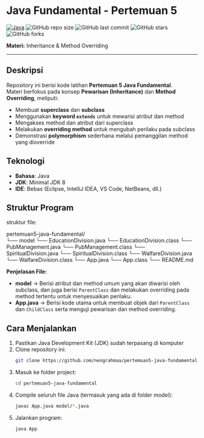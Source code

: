 # Java Fundamental - Pertemuan 5  

[![Java](https://img.shields.io/badge/Java-ED8B00?style=for-the-badge&logo=openjdk&logoColor=white)](https://www.java.com/)
![GitHub repo size](https://img.shields.io/github/repo-size/nengrahmaa/pertemuan5-java-fundamental?style=for-the-badge)
![GitHub last commit](https://img.shields.io/github/last-commit/nengrahmaa/pertemuan5-java-fundamental?style=for-the-badge)
![GitHub stars](https://img.shields.io/github/stars/nengrahmaa/pertemuan5-java-fundamental?style=for-the-badge)
![GitHub forks](https://img.shields.io/github/forks/nengrahmaa/pertemuan5-java-fundamental?style=for-the-badge)

**Materi:** Inheritance & Method Overriding  

---

## Deskripsi  
Repository ini berisi kode latihan **Pertemuan 5 Java Fundamental**.  
Materi berfokus pada konsep **Pewarisan (Inheritance)** dan **Method Overriding**, meliputi:  

- Membuat **superclass** dan **subclass**
- Menggunakan **keyword `extends`** untuk mewarisi atribut dan method
- Mengakses method dan atribut dari superclass
- Melakukan **overriding method** untuk mengubah perilaku pada subclass
- Demonstrasi **polymorphism** sederhana melalui pemanggilan method yang dioverride

## Teknologi  
- **Bahasa**: Java  
- **JDK**: Minimal JDK 8  
- **IDE**: Bebas (Eclipse, IntelliJ IDEA, VS Code, NetBeans, dll.)  

## Struktur Program  
struktur file:  

pertemuan5-java-fundamental/  
└── model
	└── EducationDivision.java 
	└── EducationDivision.class
	└── PubManagement.java 
	└── PubManagement.class
	└── SpiritualDivision.java 
	└── SpiritualDivision.class
	└── WalfareDivision.java 
	└── WalfareDivision.class
└── App.java 
└── App.class
└── README.md 


**Penjelasan File:**  
- **model** → Berisi atribut dan method umum yang akan diwarisi oleh subclass, dan juga berisi `ParentClass` dan melakukan overriding pada method tertentu untuk menyesuaikan perilaku.  
- **App.java** → Berisi kode utama untuk membuat objek dari `ParentClass` dan `ChildClass` serta menguji pewarisan dan method overriding.  

## Cara Menjalankan  
1. Pastikan Java Development Kit (JDK) sudah terpasang di komputer  
2. Clone repository ini:
   ```bash
   git clone https://github.com/nengrahmaa/pertemuan5-java-fundamental.git
3. Masuk ke folder project:
   ```bash
   cd pertemuan5-java-fundamental
   ```
4. Compile seluruh file Java (termasuk yang ada di folder model):
   ```bash
   javac App.java model/*.java 
   ```
5. Jalankan program:
   ```bash
   java App
   ```
